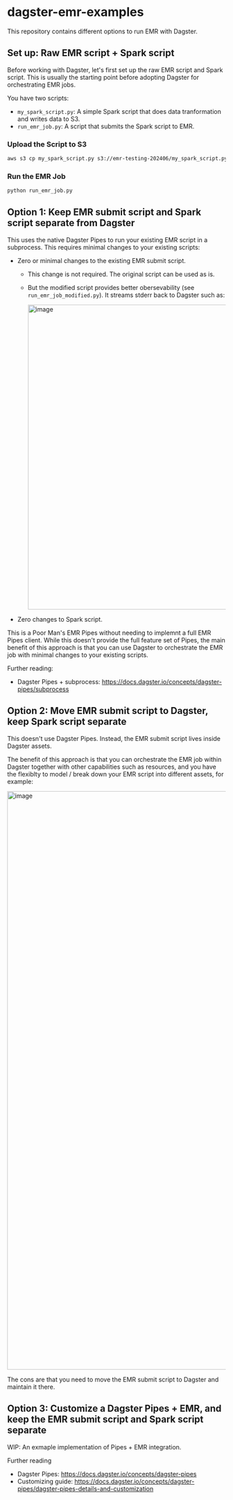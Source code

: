 # dagster-emr-examples

This repository contains different options to run EMR with Dagster.

## Set up: Raw EMR script + Spark script

Before working with Dagster, let's first set up the raw EMR script and Spark script. This is usually the starting point before adopting Dagster for orchestrating EMR jobs.

You have two scripts:

- `my_spark_script.py`: A simple Spark script that does data tranformation and writes data to S3.
- `run_emr_job.py`: A script that submits the Spark script to EMR.

### Upload the Script to S3

```bash
aws s3 cp my_spark_script.py s3://emr-testing-202406/my_spark_script.py
```

### Run the EMR Job

```bash
python run_emr_job.py
```

## Option 1: Keep EMR submit script and Spark script separate from Dagster

This uses the native Dagster Pipes to run your existing EMR script in a subprocess. This requires minimal changes to your existing scripts:

- Zero or minimal changes to the existing EMR submit script.

  - This change is not required. The original script can be used as is.
  - But the modified script provides better obersevability (see `run_emr_job_modified.py`). It streams stderr back to Dagster such as:

    <img width="703" alt="image" src="https://github.com/dagster-io/dagster/assets/4531914/bb83792e-079a-4b99-82c2-028ff2b46293">

- Zero changes to Spark script.

This is a Poor Man's EMR Pipes without needing to implemnt a full EMR Pipes client. While this doesn't provide the full feature set of Pipes, the main benefit of this approach is that you can use Dagster to orchestrate the EMR job with minimal changes to your existing scripts.

Further reading:

- Dagster Pipes + subprocess: https://docs.dagster.io/concepts/dagster-pipes/subprocess

## Option 2: Move EMR submit script to Dagster, keep Spark script separate

This doesn't use Dagster Pipes. Instead, the EMR submit script lives inside Dagster assets.

The benefit of this approach is that you can orchestrate the EMR job within Dagster together with other capabilities such as resources, and you have the flexiblty to model / break down your EMR script into different assets, for example:

<img width="1334" alt="image" src="https://github.com/dagster-io/dagster/assets/4531914/e2e28394-73d3-4c95-b1da-c3764f417472">

The cons are that you need to move the EMR submit script to Dagster and maintain it there.

## Option 3: Customize a Dagster Pipes + EMR, and keep the EMR submit script and Spark script separate

WIP: An exmaple implementation of Pipes + EMR integration.

Further reading

- Dagster Pipes: https://docs.dagster.io/concepts/dagster-pipes
- Customizing guide: https://docs.dagster.io/concepts/dagster-pipes/dagster-pipes-details-and-customization
